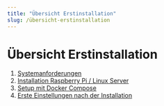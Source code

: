 ```yaml
---
title: "Übersicht Erstinstallation"
slug: /übersicht-erstinstallation
---
```


# Übersicht Erstinstallation

1. [Systemanforderungen](systemanforderungen)
2. [Installation Raspberry Pi / Linux Server](installation-des-servers-via-docker-compose)
3. [Setup mit Docker Compose](installation-des-servers-via-docker-compose)
4. [Erste Einstellungen nach der Installation](erste-einstellungen-im-adminpanel-nach-der-installation)